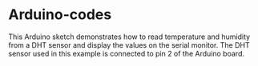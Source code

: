 # Arduino-codes
This Arduino sketch demonstrates how to read temperature and humidity from a DHT sensor and display the values on the serial monitor. The DHT sensor used in this example is connected to pin 2 of the Arduino board.
